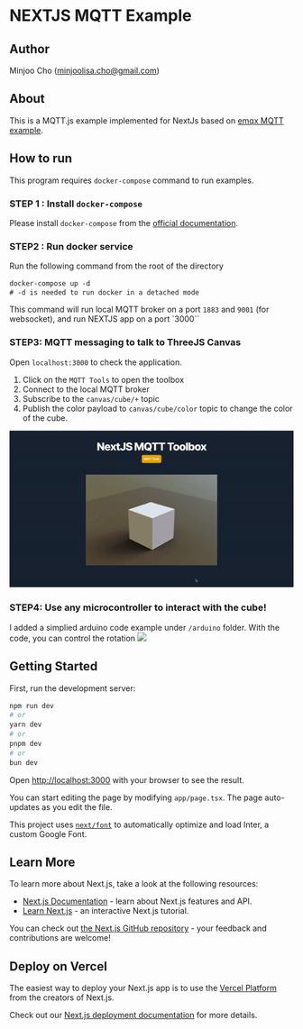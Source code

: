 # NEXTJS MQTT Example

## Author

Minjoo Cho (minjoolisa.cho@gmail.com)

## About

This is a MQTT.js example implemented for NextJs based on [emqx MQTT example](<(https://github.com/emqx/MQTT-Client-Examples)>).

## How to run

This program requires `docker-compose` command to run examples.

### STEP 1 : Install `docker-compose`

Please install `docker-compose` from the [official documentation](https://docs.docker.com/compose/install/).

### STEP2 : Run docker service

Run the following command from the root of the directory

```
docker-compose up -d
# -d is needed to run docker in a detached mode
```

This command will run local MQTT broker on a port `1883` and `9001` (for websocket), and run NEXTJS app on a port `3000``

### STEP3: MQTT messaging to talk to ThreeJS Canvas

Open `localhost:3000` to check the application.

1. Click on the `MQTT Tools` to open the toolbox
2. Connect to the local MQTT broker
3. Subscribe to the `canvas/cube/+` topic
4. Publish the color payload to `canvas/cube/color` topic to change the color of the cube.

![](/media/next-mqtt.gif)

### STEP4: Use any microcontroller to interact with the cube!

I added a simplied arduino code example under `/arduino` folder. With the code, you can control the rotation
![](/media/esp-mqtt.gif)

## Getting Started

First, run the development server:

```bash
npm run dev
# or
yarn dev
# or
pnpm dev
# or
bun dev
```

Open [http://localhost:3000](http://localhost:3000) with your browser to see the result.

You can start editing the page by modifying `app/page.tsx`. The page auto-updates as you edit the file.

This project uses [`next/font`](https://nextjs.org/docs/basic-features/font-optimization) to automatically optimize and load Inter, a custom Google Font.

## Learn More

To learn more about Next.js, take a look at the following resources:

- [Next.js Documentation](https://nextjs.org/docs) - learn about Next.js features and API.
- [Learn Next.js](https://nextjs.org/learn) - an interactive Next.js tutorial.

You can check out [the Next.js GitHub repository](https://github.com/vercel/next.js/) - your feedback and contributions are welcome!

## Deploy on Vercel

The easiest way to deploy your Next.js app is to use the [Vercel Platform](https://vercel.com/new?utm_medium=default-template&filter=next.js&utm_source=create-next-app&utm_campaign=create-next-app-readme) from the creators of Next.js.

Check out our [Next.js deployment documentation](https://nextjs.org/docs/deployment) for more details.
